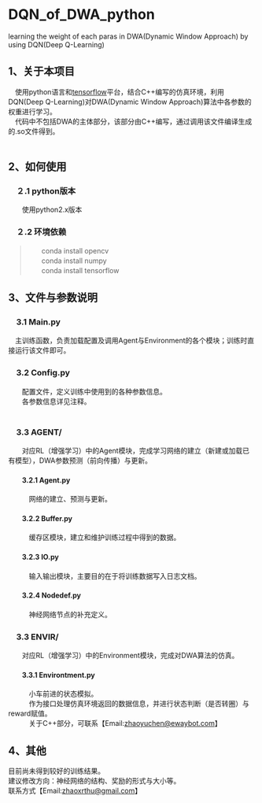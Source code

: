 # DQN_of_DWA_python
learning the weight of each paras in DWA(Dynamic Window Approach) by using DQN(Deep Q-Learning)
## 1、关于本项目
　使用python语言和[tensorflow](https://github.com/tensorflow/tensorflow)平台，结合C++编写的仿真环境，利用DQN(Deep Q-Learning)对DWA(Dynamic Window Approach)算法中各参数的权重进行学习。  
　代码中不包括DWA的主体部分，该部分由C++编写，通过调用该文件编译生成的.so文件得到。  
  &nbsp;
  
  
## 2、如何使用
### 　２.1 python版本
　　使用python2.x版本
### 　２.2 环境依赖
> 　　conda install opencv  
> 　　conda install numpy  
> 　　conda install tensorflow
  &nbsp;
  
  
## 3、文件与参数说明
### 　3.1 Main.py
　主训练函数，负责加载配置及调用Agent与Environment的各个模块；训练时直接运行该文件即可。 
 &nbsp;

### 　3.2 Config.py
　　配置文件，定义训练中使用到的各种参数信息。  
　　各参数信息详见注释。  
   &nbsp;

### 　3.3 AGENT/
　　对应RL（增强学习）中的Agent模块，完成学习网络的建立（新建或加载已有模型），DWA参数预测（前向传播）与更新。
#### 　　3.2.1 Agent.py
　　　网络的建立、预测与更新。    
#### 　　3.2.2 Buffer.py
　　　缓存区模块，建立和维护训练过程中得到的数据。
#### 　　3.2.3 IO.py
　　　输入输出模块，主要目的在于将训练数据写入日志文档。
#### 　　3.2.4 Nodedef.py
　　　神经网络节点的补充定义。 
   &nbsp;


###  　3.3 ENVIR/
　　对应RL（增强学习）中的Environment模块，完成对DWA算法的仿真。
  
#### 　　3.3.1 Environtment.py
　　　小车前进的状态模拟。  
　　　作为接口处理仿真环境返回的数据信息，并进行状态判断（是否转圈）与reward赋值。  
　　　关于C++部分，可联系【Email:<zhaoyuchen@ewaybot.com>】
   &nbsp;
 

## 4、其他
  目前尚未得到较好的训练结果。  
  建议修改方向：神经网络的结构、奖励的形式与大小等。  
  联系方式【Email:<zhaoxrthu@gmail.com>】
  
  
  
  
  
  

